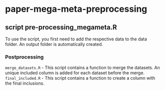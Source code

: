 # paper-mega-meta-preprocessing



## script pre-processing_megameta.R
To use the script, you first need to add the respective data to the data folder.
An output folder is automatically created.

### Postprocessing
`merge_datasets.R` - This script contains a function to merge the datasets. An unique included column is added for each dataset before the merge.
`final_included.R` - This script contains a function to create a column with the final inclusions.
